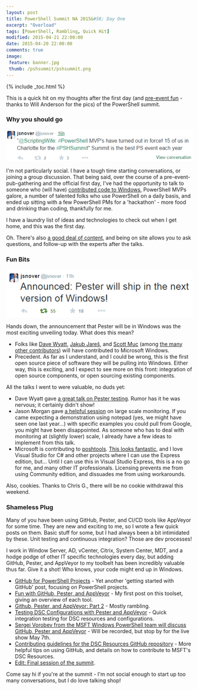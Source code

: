 ```yaml
---
layout: post
title: PowerShell Summit NA 2015&#58; Day One
excerpt: "Overload"
tags: [PowerShell, Rambling, Quick Hit]
modified: 2015-04-21 22:00:00
date: 2015-04-20 22:00:00
comments: true
image:
 feature: banner.jpg
 thumb: /pshsummit/pshsummit.png
---
```

{% include _toc.html %}

This is a quick hit on my thoughts after the first day (and [pre-event fun](https://onedrive.live.com/?cid=d4b8e51b855f08af&id=D4B8E51B855F08AF%21137929&sff=1&authkey=%21AKc-yMjpq6tAcTM&v=3) - thanks to Will Anderson for the pics) of the PowerShell summit.

### Why you should go

![The Best PowerShell Event](/images/pshsummit/best.png)

I'm not particularly social. I have a tough time starting conversations, or joining a group discussion. That being said, over the course of a pre-event-pub-gathering and the official first day, I've had the opportunity to talk to someone who (will have) [contributed code to Windows](https://twitter.com/RJasonMorgan/status/590246665820311553), PowerShell MVPs galore, a number of talented folks who use PowerShell on a daily basis, and ended up sitting with a few PowerShell PMs for a 'hackathon' - more food and drinking than coding, thankfully for me.

I have a laundry list of ideas and technologies to check out when I get home, and this was the first day.

Oh. There's also [a good deal of content](https://www.youtube.com/playlist?list=PLfeA8kIs7CochwcgX9zOWxh4IL3GoG05P), and being on site allows you to ask questions, and follow-up with the experts after the talks.

### Fun Bits

![Jeffrey's Tweet](/images/pshsummit/pester.png)

Hands down, the announcement that Pester will be in Windows was the most exciting unveiling today.  What does this mean?

* Folks like [Dave Wyatt](https://twitter.com/MSH_Dave), [Jakub Jareš](https://twitter.com/nohwnd), and [Scott Muc](https://twitter.com/ScottMuc) (among [the many other contributors](https://github.com/pester/Pester/graphs/contributors)) will have contributed to Microsoft Windows.
* Precedent. As far as I understand, and I could be wrong, this is the first open source piece of software they will be pulling into Windows. Either way, this is exciting, and I expect to see more on this front: integration of open source components, or open sourcing existing components.

All the talks I went to were valuable, no duds yet:

* Dave Wyatt gave [a great talk on Pester testing](https://www.youtube.com/watch?v=SftZCXG0KPA).  Rumor has it he was nervous; it certainly didn't show!
* Jason Morgan gave [a helpful session](https://www.youtube.com/watch?v=qcbjgtAFjjI) on large scale monitoring. If you came expecting a demonstration using notepad (yes, we might have seen one last year...) with specific examples you could pull from Google, you might have been disappointed. As someone who has to deal with monitoring at (slightly lower) scale, I already have a few ideas to implement from this talk.
* Microsoft is contributing to [poshtools](https://github.com/adamdriscoll/poshtools). [This looks fantastic](https://www.youtube.com/watch?v=eRILgGQb_hQ), and I love Visual Studio for C# and other projects where I can use the Express edition, but... Until I can use this in Visual Studio Express, this is a no go for me, and many other IT professionals. Licensing prevents me from using Community edition, and dissuades me from using workarounds.

Also, cookies.  Thanks to Chris G., there will be no cookie withdrawal this weekend.

### Shameless Plug

Many of you have been using GitHub, Pester, and CI/CD tools like AppVeyor for some time. They are new and exciting to me, so I wrote a few quick posts on them. Basic stuff for some, but I had always been a bit intimidated by these.  Unit testing and continuous integration? Those are dev processes!

I work in Window Server, AD, vCenter, Citrix, System Center, MDT, and a hodge podge of other IT specific technologies every day, but adding GitHub, Pester, and AppVeyor to my toolbelt has been incredibly valuable thus far.  Give it a shot!  Who knows, your code might end up in Windows.

* [GitHub for PowerShell Projects](http://ramblingcookiemonster.github.io/GitHub-For-PowerShell-Projects/) - Yet another 'getting started with GitHub' post, focusing on PowerShell projects.
* [Fun with GitHub, Pester, and AppVeyor](http://ramblingcookiemonster.github.io/GitHub-Pester-AppVeyor/) - My first post on this toolset, giving an overview of each tool.
* [Github, Pester, and AppVeyor: Part 2](http://ramblingcookiemonster.github.io/Github-Pester-AppVeyor-Part-2/) - Mostly rambling.
* [Testing DSC Configurations with Pester and AppVeyor](http://ramblingcookiemonster.github.io/Testing-DSC-with-Pester-and-AppVeyor/) - Quick integration testing for DSC resources and configurations.
* [Sergei Vorobev from the MSFT Windows PowerShell team will discuss GitHub, Pester and AppVeyor](https://www.crowdcast.io/e/vipug-2015-05) - Will be recorded, but stop by for the live show May 7th.
* [Contributing guidelines for the DSC Resources GitHub repository](https://github.com/PowerShell/DscResources/blob/master/CONTRIBUTING.md) - More helpful tips on using GitHub, and details on how to contribute to MSFT's DSC Resources.
* [Edit: Final session of the summit](https://www.youtube.com/watch?v=2QuoneqfJJM).

Come say hi if you're at the summit - I'm not social enough to start up too many conversations, but I do love talking shop!